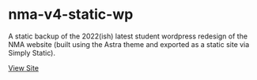 # nma-v4-static-wp
A static backup of the 2022(ish) latest student wordpress redesign of the NMA website (built using the Astra theme and exported as a static site via Simply Static).

[View Site](https://newmediaarts.github.io/nma-v4-static-wp)